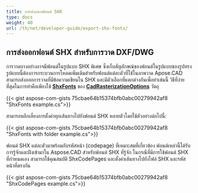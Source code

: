 ```yaml
---
title: การส่งออกฟอนต์ SHX
type: docs
weight: 40
url: /th/net/developer-guide/export-shx-fonts/
---
```


## **การส่งออกฟอนต์ SHX สำหรับการวาด DXF/DWG**

การวาดบางอย่างอาจมีฟอนต์ในรูปแบบ SHX พิเศษ ซึ่งเก็บสัญลักษณ์ของฟอนต์ในรูปแบบของรูปทรง รูปแบบนี้ต้องการกระบวนการโหลดเพิ่มเติมสำหรับฟอนต์แต่ละตัวที่ใช้ในภาพวาด Apose.CAD สามารถส่งออกการวาดที่มีข้อความเขียนใน SHX และมีตัวเลือกที่แตกต่างกันเพื่อทำเช่นนี้ วิธีที่ง่ายที่สุดในการทำคือเพียงใช้ 
[**ShxFonts**](https://reference.aspose.com/cad/net/aspose.cad.imageoptions/cadrasterizationoptions/shxfonts/) ของ 
[**CadRasterizationOptions**](https://reference.aspose.com/cad/net/aspose.cad.imageoptions/cadrasterizationoptions/) วัตถุ
				

{{< gist aspose-com-gists 75cbae64b15374bfb0abc00279942af8 "ShxFonts example.cs">}}


สามารถหลีกเลี่ยงการตั้งค่าทุกเส้นทางไปยังฟอนต์ SHX หลายตัวโดยใช้ตัวอย่างต่อไปนี้:

{{< gist aspose-com-gists 75cbae64b15374bfb0abc00279942af8 "ShxFonts with folder example.cs">}}
	
ฟอนต์ SHX แต่ละตัวมาพร้อมกับรหัสหน้า (codepage) ที่เหมาะสมที่เกี่ยวข้อง ฟอนต์เหล่านี้ได้รับการรู้จักและฝังเข้ามาใน Aspose.CAD สำหรับฟอนต์ SHX ที่รู้จัก ในกรณีที่มีการใช้ฟอนต์ SHX ที่กำหนดเอง สามารถใช้คุณสมบัติ ShxCodePages และตั้งค่าเส้นทางไปยังไฟล์ SHX และรหัสหน้าที่ตรงกัน
	
{{< gist aspose-com-gists 75cbae64b15374bfb0abc00279942af8 "ShxCodePages example.cs">}}
